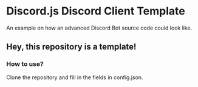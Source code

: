 # Discord.js Discord Client Template
An example on how an advanced Discord Bot source code could look like.

## Hey, this repository is a template!
### How to use?
Clone the repository and fill in the fields in config.json.